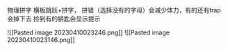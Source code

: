 物理拼字
横板跳跃+拼字，
拼错（选择没有的字母）会减少体力，有的还有trap会掉下去
捡到有的钥匙会显示提示



![[Pasted image 20230410023246.png]]
![[Pasted image 20230410023146.png]]